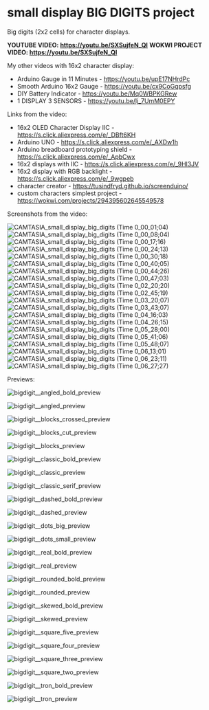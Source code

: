 # small display BIG DIGITS project
Big digits (2x2 cells) for character displays.

**YOUTUBE VIDEO: https://youtu.be/SXSujfeN_QI**
**WOKWI PROJECT VIDEO: https://youtu.be/SXSujfeN_QI**




My other videos with 16x2 character display:
- Arduino Gauge in 11 Minutes - https://youtu.be/upE17NHrdPc
- Smooth Arduino 16x2 Gauge - https://youtu.be/cx9CoGqpsfg
- DIY Battery Indicator - https://youtu.be/Mq0WBPKGRew
- 1 DISPLAY 3 SENSORS - https://youtu.be/lj_7UmM0EPY

Links from the video:
- 16x2 OLED Character Display IIC - https://s.click.aliexpress.com/e/_DBft6KH
- Arduino UNO - https://s.click.aliexpress.com/e/_AXDw1h
- Arduino breadboard prototyping shield - https://s.click.aliexpress.com/e/_ApbCwx
- 16x2 displays with IIC - https://s.click.aliexpress.com/e/_9Hl3JV
- 16x2 display with RGB backlight - https://s.click.aliexpress.com/e/_9wgpeb
- character creator - https://tusindfryd.github.io/screenduino/
- custom characters simplest project - https://wokwi.com/projects/294395602645549578




Screenshots from the video:

![CAMTASIA_small_display_big_digits (Time 0_00_01;04)](https://user-images.githubusercontent.com/117754156/230296814-431984c4-70a9-4c85-a35e-9e12020a47b1.jpg)
![CAMTASIA_small_display_big_digits (Time 0_00_08;04)](https://user-images.githubusercontent.com/117754156/230296829-0aea22ec-64da-4251-bfc0-5bbacfc92c3e.jpg)
![CAMTASIA_small_display_big_digits (Time 0_00_17;16)](https://user-images.githubusercontent.com/117754156/230296852-f2654d20-46c9-471b-84f7-3033ca376734.jpg)
![CAMTASIA_small_display_big_digits (Time 0_00_24;13)](https://user-images.githubusercontent.com/117754156/230296867-9a6999c5-d503-4a1d-a505-0b05387d5361.jpg)
![CAMTASIA_small_display_big_digits (Time 0_00_30;18)](https://user-images.githubusercontent.com/117754156/230296892-04793e57-1157-4b97-944d-2ef2b764676b.jpg)
![CAMTASIA_small_display_big_digits (Time 0_00_40;05)](https://user-images.githubusercontent.com/117754156/230296911-985aed56-3bde-4f8b-a658-dbfd6d884a94.jpg)
![CAMTASIA_small_display_big_digits (Time 0_00_44;26)](https://user-images.githubusercontent.com/117754156/230296928-1390b6fb-e01b-468e-9fe1-d71ae0e3fa9e.jpg)
![CAMTASIA_small_display_big_digits (Time 0_00_47;03)](https://user-images.githubusercontent.com/117754156/230296938-0639bf5d-7af5-45c3-b8d6-a790aa52849b.jpg)
![CAMTASIA_small_display_big_digits (Time 0_02_20;20)](https://user-images.githubusercontent.com/117754156/230296953-4d1d8aa7-e744-40b0-9538-fed0d2e8fc30.jpg)
![CAMTASIA_small_display_big_digits (Time 0_02_45;19)](https://user-images.githubusercontent.com/117754156/230296967-427a79da-4c53-43b4-bec8-73c393ea5488.jpg)
![CAMTASIA_small_display_big_digits (Time 0_03_20;07)](https://user-images.githubusercontent.com/117754156/230296972-ec01e0e7-a4ee-4e0c-a0dd-12909377e6c9.jpg)
![CAMTASIA_small_display_big_digits (Time 0_03_43;07)](https://user-images.githubusercontent.com/117754156/230296983-43744456-bb58-4ef2-938b-2d15e8c8ec66.jpg)
![CAMTASIA_small_display_big_digits (Time 0_04_16;03)](https://user-images.githubusercontent.com/117754156/230297000-adb1c92b-6031-4678-b75a-919bf3d18da5.jpg)
![CAMTASIA_small_display_big_digits (Time 0_04_26;15)](https://user-images.githubusercontent.com/117754156/230297013-feaf630a-8787-4639-8413-88c5c9b17a03.jpg)
![CAMTASIA_small_display_big_digits (Time 0_05_28;00)](https://user-images.githubusercontent.com/117754156/230297022-3bdefbfd-26f5-4234-94ec-7e383275c56b.jpg)
![CAMTASIA_small_display_big_digits (Time 0_05_41;06)](https://user-images.githubusercontent.com/117754156/230297035-1c547716-3a3f-4de0-800a-e1af9ff6d1fa.jpg)
![CAMTASIA_small_display_big_digits (Time 0_05_48;07)](https://user-images.githubusercontent.com/117754156/230297039-b43b18de-709d-42e9-95f1-3ba87a23e998.jpg)
![CAMTASIA_small_display_big_digits (Time 0_06_13;01)](https://user-images.githubusercontent.com/117754156/230297053-ec0dc7f5-4ef1-4807-b1f2-a4b963abefbc.jpg)
![CAMTASIA_small_display_big_digits (Time 0_06_23;11)](https://user-images.githubusercontent.com/117754156/230297068-c4a38b85-e047-44c2-b6f3-3be200846a89.jpg)
![CAMTASIA_small_display_big_digits (Time 0_06_27;27)](https://user-images.githubusercontent.com/117754156/230297079-e658c2c8-b056-4931-901e-7915f0e82f68.jpg)









Previews:

![bigdigit__angled_bold_preview](https://user-images.githubusercontent.com/117754156/229797191-1ee53348-3114-4c99-897b-280f9455144a.png)


![bigdigit__angled_preview](https://user-images.githubusercontent.com/117754156/229797195-3d741a74-d5f2-456c-aa38-d7b610106069.png)


![bigdigit__blocks_crossed_preview](https://user-images.githubusercontent.com/117754156/229797198-fac76240-c2ae-4298-bb6b-ed93cb9ab916.png)


![bigdigit__blocks_cut_preview](https://user-images.githubusercontent.com/117754156/229797200-1c316acb-6daf-4b54-96e8-bbc355deb719.png)


![bigdigit__blocks_preview](https://user-images.githubusercontent.com/117754156/229797204-27f7fcb6-1601-4aae-83f0-45834c099a9b.png)


![bigdigit__classic_bold_preview](https://user-images.githubusercontent.com/117754156/229797207-2a33ec24-f668-4145-ade2-d8356f4b7019.png)


![bigdigit__classic_preview](https://user-images.githubusercontent.com/117754156/229797209-f002db57-03e5-4942-bbb1-1374aa876395.png)


![bigdigit__classic_serif_preview](https://user-images.githubusercontent.com/117754156/229797214-24715b29-2e13-4708-b4f7-c77b2842dcfa.png)


![bigdigit__dashed_bold_preview](https://user-images.githubusercontent.com/117754156/229797215-a7938414-53e4-4254-a1d3-bdcc61061c3b.png)


![bigdigit__dashed_preview](https://user-images.githubusercontent.com/117754156/229797219-599f9bd4-7470-488c-bba9-ba2db38972aa.png)


![bigdigit__dots_big_preview](https://user-images.githubusercontent.com/117754156/229797221-53404768-6613-41e5-9ab5-47f508151dbf.png)


![bigdigit__dots_small_preview](https://user-images.githubusercontent.com/117754156/229797224-691f558e-631f-4635-a47e-c5e3d538f0a4.png)


![bigdigit__real_bold_preview](https://user-images.githubusercontent.com/117754156/229797226-6424616f-edf2-4883-92fe-7b5fc0a3f894.png)


![bigdigit__real_preview](https://user-images.githubusercontent.com/117754156/229797228-1f8843ed-ebdd-4ddc-98f7-7009c8a8762a.png)


![bigdigit__rounded_bold_preview](https://user-images.githubusercontent.com/117754156/229797230-1ada5a6c-c259-451b-8e7e-cd508aade6fc.png)


![bigdigit__rounded_preview](https://user-images.githubusercontent.com/117754156/229797233-425db743-6274-469d-b92f-5f18df3def1f.png)


![bigdigit__skewed_bold_preview](https://user-images.githubusercontent.com/117754156/229797235-61665935-a2e7-4a85-a211-fd266ac34f25.png)


![bigdigit__skewed_preview](https://user-images.githubusercontent.com/117754156/229797239-9864a62e-36ea-40da-b2e9-a46144495c01.png)


![bigdigit__square_five_preview](https://user-images.githubusercontent.com/117754156/229797242-c561aff5-13f7-45c2-a19f-9f639362822c.png)


![bigdigit__square_four_preview](https://user-images.githubusercontent.com/117754156/229797244-c38ad7a7-0113-4b9d-8568-77dbea49660d.png)


![bigdigit__square_three_preview](https://user-images.githubusercontent.com/117754156/229797246-4ef8b4bc-28b1-40cd-95e7-8ae85ea7d778.png)


![bigdigit__square_two_preview](https://user-images.githubusercontent.com/117754156/229797247-b31fb5b6-2350-4855-a4cf-b9c74eda33fb.png)


![bigdigit__tron_bold_preview](https://user-images.githubusercontent.com/117754156/229797250-00541532-1c57-4666-840e-ce649f36782a.png)


![bigdigit__tron_preview](https://user-images.githubusercontent.com/117754156/229797255-e938fcc0-9433-402e-8a34-412bc11cbbd8.png)
